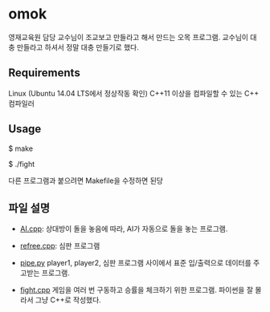 # omok
영재교육원 담당 교수님이 조교보고 만들라고 해서 만드는 오목 프로그램. 교수님이 대충 만들라고 하셔서 정말 대충 만들기로 했다.

## Requirements
Linux (Ubuntu 14.04 LTS에서 정상작동 확인)
C++11 이상을 컴파일할 수 있는 C++ 컴파일러

## Usage
$ make

$ ./fight

다른 프로그램과 붙으려면 Makefile을 수정하면 된당

## 파일 설명

- [AI.cpp](https://github.com/starlettkim/omok/blob/master/AI.cpp): 
상대방이 돌을 놓음에 따라, AI가 자동으로 돌을 놓는 프로그램.

- [refree.cpp](https://github.com/starlettkim/omok/blob/master/refree.cpp):
심판 프로그램

- [pipe.py](https://github.com/starlettkim/omok/blob/master/pipe.py)
player1, player2, 심판 프로그램 사이에서 표준 입/출력으로 데이터를 주고받는 프로그램.

- [fight.cpp](https://github.com/starlettkim/omok/blob/master/fight.cpp)
게임을 여러 번 구동하고 승률을 체크하기 위한 프로그램. 파이썬을 잘 몰라서 그냥 C++로 작성했다.

